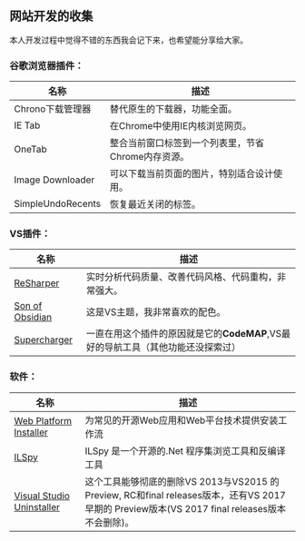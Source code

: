 ## 网站开发的收集
本人开发过程中觉得不错的东西我会记下来，也希望能分享给大家。

### 谷歌浏览器插件：

名称|描述
---|---
Chrono下载管理器|替代原生的下载器，功能全面。
IE Tab|在Chrome中使用IE内核浏览网页。
OneTab|整合当前窗口标签到一个列表里，节省Chrome内存资源。
Image Downloader|可以下载当前页面的图片，特别适合设计使用。
SimpleUndoRecents|恢复最近关闭的标签。

### VS插件：

名称|描述
---|---
[ReSharper](https://www.jetbrains.com/resharper/)|实时分析代码质量、改善代码风格、代码重构，非常强大。
[Son of Obsidian](https://studiostyl.es/schemes/son-of-obsidian)|这是VS主题，我非常喜欢的配色。
[Supercharger](http://www.supercharger.tools/)|一直在用这个插件的原因就是它的**CodeMAP**,VS最好的导航工具（其他功能还没探索过）


### 软件：

名称|描述
---|---
[Web Platform Installer](https://www.microsoft.com/web/downloads/platform.aspx)|为常见的开源Web应用和Web平台技术提供安装工作流
[ILSpy](https://github.com/icsharpcode/ILSpy)|ILSpy 是一个开源的.Net 程序集浏览工具和反编译工具
[Visual Studio Uninstaller](https://github.com/Microsoft/VisualStudioUninstaller)|这个工具能够彻底的删除VS 2013与VS2015 的 Preview, RC和final releases版本，还有VS 2017早期的 Preview版本(VS 2017 final releases版本不会删除)。





